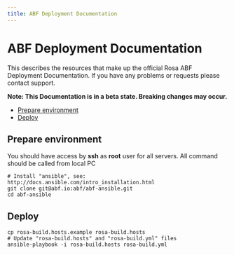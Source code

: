 ```yaml
---
title: ABF Deployment Documentation
---
```


# ABF Deployment Documentation

This describes the resources that make up the official Rosa ABF Deployment Documentation. If you have any problems or requests please contact support.

**Note: This Documentation is in a beta state. Breaking changes may occur.**

* [Prepare environment](#prepare-environment)
* [Deploy](#deploy)

## Prepare environment

You should have access by **ssh** as **root** user for all servers.
All command should be called from local PC

    # Install "ansible", see: http://docs.ansible.com/intro_installation.html
    git clone git@abf.io:abf/abf-ansible.git
    cd abf-ansible

## Deploy

    cp rosa-build.hosts.example rosa-build.hosts
    # Update "rosa-build.hosts" and "rosa-build.yml" files
    ansible-playbook -i rosa-build.hosts rosa-build.yml